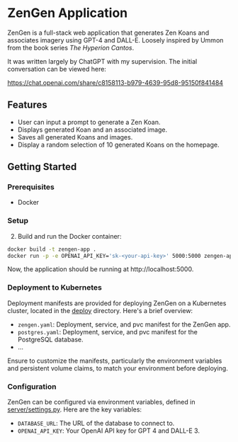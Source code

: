# ZenGen Application

ZenGen is a full-stack web application that generates Zen Koans and associates imagery using GPT-4 and DALL-E.
Loosely inspired by Ummon from the book series _The Hyperion Cantos_.

It was written largely by ChatGPT with my supervision. The initial conversation can be viewed here:

https://chat.openai.com/share/c8158113-b979-4639-95d8-95150f841484

## Features

- User can input a prompt to generate a Zen Koan.
- Displays generated Koan and an associated image.
- Saves all generated Koans and images.
- Display a random selection of 10 generated Koans on the homepage.

## Getting Started

### Prerequisites
- Docker

### Setup

2. Build and run the Docker container:

```bash
docker build -t zengen-app .
docker run -p -e OPENAI_API_KEY='sk-<your-api-key>' 5000:5000 zengen-app
```

Now, the application should be running at http://localhost:5000.

### Deployment to Kubernetes

Deployment manifests are provided for deploying ZenGen on a Kubernetes cluster, located in the [deploy](https://github.com/fabianvf/zengen/tree/main/deploy) directory. Here's a brief overview:

- `zengen.yaml`: Deployment, service, and pvc manifest for the ZenGen app.
- `postgres.yaml`: Deployment, service, and pvc manifest for the PostgreSQL database.
- ...

Ensure to customize the manifests, particularly the environment variables and persistent volume claims, to match your environment before deploying.

### Configuration

ZenGen can be configured via environment variables, defined in [server/settings.py](https://github.com/fabianvf/zengen/blob/main/server/settings.py). Here are the key variables:

- `DATABASE_URL`: The URL of the database to connect to.
- `OPENAI_API_KEY`: Your OpenAI API key for GPT 4 and DALL-E 3.
